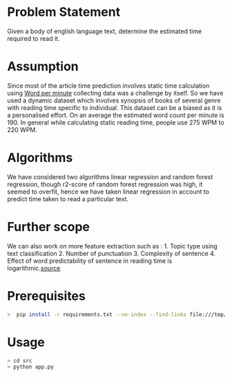 # Problem Statement

Given a body of english language text, determine the estimated time required to read it.

# Assumption

Since most of the article time prediction involves static time calculation using [Word per minute](https://www.wikiwand.com/en/Words_per_minute)
collecting data was a challenge by itself. So we have used a dynamic dataset which involves synopsis of books of several genre with reading time
specific to individual. This dataset can be a biased as it is a personalised effort. On an average the estimated word count per minute is 190.
In general while calculating static reading time, people use 275 WPM to 220 WPM.

# Algorithms

We have considered two algorithms linear regression and random forest regression, though r2-score of random forest regression was high, it seemed to overfit, hence we have taken linear regression in account to predict time taken to read a particular text.

# Further scope

We can also work on more feature extraction such as :
    1. Topic type using text classification
    2. Number of punctuation
    3. Complexity of sentence
    4. Effect of word predictability of sentence in reading time is logarithmic.[source](https://www.ncbi.nlm.nih.gov/pmc/articles/PMC3709001/)

# Prerequisites

```sh
>  pip install -r requirements.txt --no-index --find-links file:///tmp/packages
```

# Usage

``` sh
> cd src
> python app.py
```
